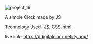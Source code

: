 ![project_19](https://github.com/user-attachments/assets/feb98e38-f8dc-4354-9868-5d36118d3d9e)

A simple Clock made by JS

Technology Used- JS, CSS, html

live link- https://ddigitalclock.netlify.app/
